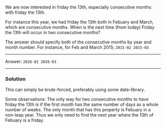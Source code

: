 We are now interested in friday the 13th, especially consecutive months with
friday the 13th.

For instance this year, we had friday the 13th both in Febuary and March, which
are consecutive months. When is the next time (from today) Friday
the 13th will occur in two consecutive months?

The answer should specify both of the consecutive months by year and month
number. For instance, for Feb and March 2015; `2015-02 2015-03`

----
Answer:
`2026-02 2026-03`

----
### Solution
This can simply be brute-forced, preferably using some date-library.

Some observations:
The only way for two consecutive months to have friday the 13th is if the first
month has the same number of days as a whole number of weeks. The only month
that has this property is Febuary in a non-leap year. Thus we only need to find
the next year where the 13th of Febuary is a friday.
